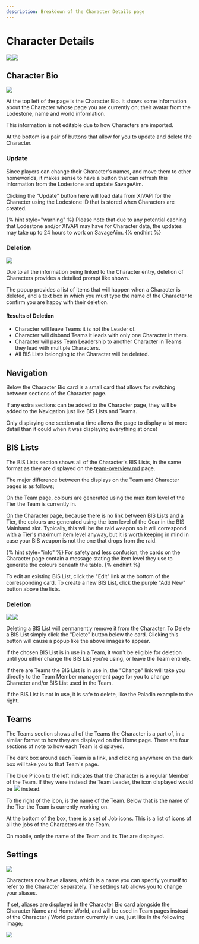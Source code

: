 ```yaml
---
description: Breakdown of the Character Details page
---
```


# Character Details

![](<../.gitbook/assets/image (19) (1).png>)![](<../.gitbook/assets/image (8).png>)

## Character Bio

![](<../.gitbook/assets/image (2).png>)

At the top left of the page is the Character Bio. It shows some information about the Character whose page you are currently on; their avatar from the Lodestone, name and world information.

This information is not editable due to how Characters are imported.

At the bottom is a pair of buttons that allow for you to update and delete the Character.

### Update

Since players can change their Character's names, and move them to other homeworlds, it makes sense to have a button that can refresh this information from the Lodestone and update SavageAim.

Clicking the "Update" button here will load data from XIVAPI for the Character using the Lodestone ID that is stored when Characters are created.&#x20;

{% hint style="warning" %}
Please note that due to any potential caching that Lodestone and/or XIVAPI may have for Character data, the updates may take up to 24 hours to work on SavageAim.
{% endhint %}

### Deletion

![](<../.gitbook/assets/image (8) (1) (2).png>)

Due to all the information being linked to the Character entry, deletion of Characters provides a detailed prompt like shown.

The popup provides a list of items that will happen when a Character is deleted, and a text box in which you must type the name of the Character to confirm you are happy with their deletion.

#### Results of Deletion

* Character will leave Teams it is not the Leader of.
* Character will disband Teams it leads with only one Character in them.
* Character will pass Team Leadership to another Character in Teams they lead with multiple Characters.
* All BIS Lists belonging to the Character will be deleted.

## Navigation

Below the Character Bio card is a small card that allows for switching between sections of the Character page.

If any extra sections can be added to the Character page, they will be added to the Navigation just like BIS Lists and Teams.

Only displaying one section at a time allows the page to display a lot more detail than it could when it was displaying everything at once!

## BIS Lists

The BIS Lists section shows all of the Character's BIS Lists, in the same format as they are displayed on the [team-overview.md](../teams/team-overview.md "mention") page.

The major difference between the displays on the Team and Character pages is as follows;

On the Team page, colours are generated using the max item level of the Tier the Team is currently in.&#x20;

On the Character page, because there is no link between BIS Lists and a Tier, the colours are generated using the item level of the Gear in the BIS Mainhand slot. Typically, this will be the raid weapon so it will correspond with a Tier's maximum item level anyway, but it is worth keeping in mind in case your BIS weapon is not the one that drops from the raid.

{% hint style="info" %}
For safety and less confusion, the cards on the Character page contain a message stating the item level they use to generate the colours beneath the table.
{% endhint %}

To edit an existing BIS List, click the "Edit" link at the bottom of the corresponding card. To create a new BIS List, click the purple "Add New" button above the lists.

### Deletion

![](<../.gitbook/assets/image (18).png>)![](<../.gitbook/assets/image (5) (2).png>)

Deleting a BIS List will permanently remove it from the Character. To Delete a BIS List simply click the "Delete" button below the card. Clicking this button will cause a popup like the above images to appear.

If the chosen BIS List is in use in a Team, it won't be eligible for deletion until you either change the BIS List you're using, or leave the Team entirely.

If there are Teams the BIS List is in use in, the "Change" link will take you directly to the Team Member management page for you to change Character and/or BIS List used in the Team.

If the BIS List is not in use, it is safe to delete, like the Paladin example to the right.

## Teams

The Teams section shows all of the Teams the Character is a part of, in a similar format to how they are displayed on the Home page. There are four sections of note to how each Team is displayed.

The dark box around each Team is a link, and clicking anywhere on the dark box will take you to that Team's page.

The blue P icon to the left indicates that the Character is a regular Member of the Team. If they were instead the Team Leader, the icon displayed would be ![](<../.gitbook/assets/image (4) (1).png>) instead.

To the right of the icon, is the name of the Team. Below that is the name of the Tier the Team is currently working on.

At the bottom of the box, there is a set of Job icons. This is a list of icons of all the jobs of the Characters on the Team.

On mobile, only the name of the Team and its Tier are displayed.

## Settings

![](<../.gitbook/assets/image (24) (2).png>)

Characters now have aliases, which is a name you can specify yourself to refer to the Character separately. The settings tab allows you to change your aliases.

If set, aliases are displayed in the Character Bio card alongside the Character Name and Home World, and will be used in Team pages instead of the Character / World pattern currently in use, just like in the following image;

![](<../.gitbook/assets/image (25).png>)
